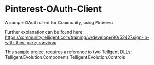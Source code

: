 # Pinterest-OAuth-Client
A sample OAuth client for Community, using Pinterest

Further explanation can be found here: https://community.telligent.com/training/w/developer90/52427.sign-in-with-third-party-services

This sample project requires a reference to two Telligent DLLs:
  Telligent.Evolution.Components
  Telligent.Evolution.Controls
